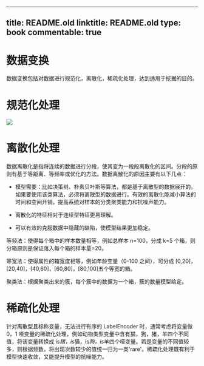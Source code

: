 
---
title: README.old
linktitle: README.old
type: book
commentable: true
---

# 数据变换

数据变换包括对数据进行规范化，离散化，稀疏化处理，达到适用于挖掘的目的。

# 规范化处理

![](https://tva1.sinaimg.cn/large/007DFXDhgy1g5urbccl78j30tz0v5q70.jpg)

# 离散化处理

数据离散化是指将连续的数据进行分段，使其变为一段段离散化的区间。分段的原则有基于等距离、等频率或优化的方法。数据离散化的原因主要有以下几点：

- 模型需要：比如决策树、朴素贝叶斯等算法，都是基于离散型的数据展开的。如果要使用该类算法，必须将离散型的数据进行。有效的离散化能减小算法的时间和空间开销，提高系统对样本的分类聚类能力和抗噪声能力。

- 离散化的特征相对于连续型特征更易理解。

- 可以有效的克服数据中隐藏的缺陷，使模型结果更加稳定。

等频法：使得每个箱中的样本数量相等，例如总样本 n=100，分成 k=5 个箱，则分箱原则是保证落入每个箱的样本量=20。

等宽法：使得属性的箱宽度相等，例如年龄变量（0-100 之间），可分成 [0,20]，[20,40]，[40,60]，[60,80]，[80,100]五个等宽的箱。

聚类法：根据聚类出来的簇，每个簇中的数据为一个箱，簇的数量模型给定。

# 稀疏化处理

针对离散型且标称变量，无法进行有序的 LabelEncoder 时，通常考虑将变量做 0，1 哑变量的稀疏化处理，例如动物类型变量中含有猫，狗，猪，羊四个不同值，将该变量转换成 is*猪，is*猫，is*狗，is*羊四个哑变量。若是变量的不同值较多，则根据频数，将出现次数较少的值统一归为一类'rare'。稀疏化处理既有利于模型快速收敛，又能提升模型的抗噪能力。

    